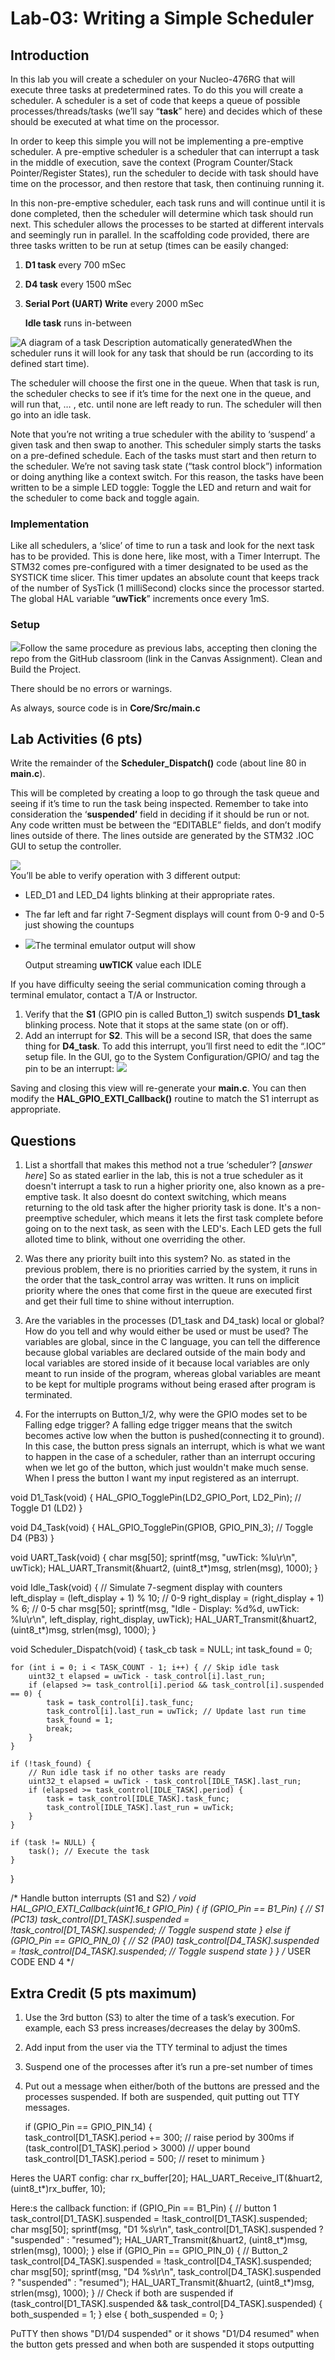 # Lab-03: Writing a Simple Scheduler

## Introduction

In this lab you will create a scheduler on your Nucleo-476RG that will execute three tasks at predetermined rates. To do this you will create a scheduler. A scheduler is a set of code that keeps a queue of possible processes/threads/tasks (we’ll say “**task**” here) and decides which of these should be executed at what time on the processor.

In order to keep this simple you will not be implementing a pre-emptive scheduler. A pre-emptive scheduler is a scheduler that can interrupt a task in the middle of execution, save the context (Program Counter/Stack Pointer/Register States), run the scheduler to decide with task should have time on the processor, and then restore that task, then continuing running it.

In this non-pre-emptive scheduler, each task runs and will continue until it is done completed, then the scheduler will determine which task should run next. This scheduler allows the processes to be started at different intervals and seemingly run in parallel. In the scaffolding code provided, there are three tasks written to be run at setup (times can be easily changed:

1. **D1 task**  every 700 mSec

2. **D4 task** every 1500 mSec

3. **Serial Port (UART) Write** every 2000 mSec
   
   **Idle task** runs in-between

![A diagram of a task Description automatically generated](media/8f457c43f896bdfa3fccbe7d093141c3.png)When the scheduler runs it will look for any task that should be run (according to its defined start time).

The scheduler will choose the first one in the queue. When that task is run, the scheduler checks to see if it’s time for the next one in the queue, and will run that, … , etc. until none are left ready to run. The scheduler will then go into an idle task.

Note that you’re not writing a true scheduler with the ability to ‘suspend’ a given task and then swap to another. This scheduler simply starts the tasks on a pre-defined schedule. Each of the tasks must start and then return to the scheduler. We’re not saving task state (“task control block”) information or doing anything like a context switch. For this reason, the tasks have been written to be a simple LED toggle: Toggle the LED and return and wait for the scheduler to come back and toggle again.

### Implementation

Like all schedulers, a ‘slice’ of time to run a task and look for the next task has to be provided. This is done here, like most, with a Timer Interrupt. The STM32 comes pre-configured with a timer designated to be used as the SYSTICK time slicer. This timer updates an absolute count that keeps track of the number of SysTick (1 milliSecond) clocks since the processor started. The global HAL variable “**uwTick**” increments once every 1mS.

### Setup

![](media/74676fd3daa3b59281dabd5ede9fd377.png)Follow the same procedure as previous labs, accepting then cloning the repo from the GitHub classroom (link in the Canvas Assignment). Clean and Build the Project.

There should be no errors or warnings.

As always, source code is in **Core/Src/main.c**

## Lab Activities (6 pts)

Write the remainder of the **Scheduler_Dispatch()** code (about line 80 in **main.c**).

This will be completed by creating a loop to go through the task queue and seeing if it’s time to run the task being inspected. Remember to take into consideration the ‘**suspended’** field in deciding if it should be run or not. Any code written must be between the “EDITABLE” fields, and don’t modify lines outside of there. The lines outside are generated by the STM32 .IOC GUI to setup the controller.

![](media/2966dfc0cf7b487d0b15a54e57d6d911.png)  
You’ll be able to verify operation with 3 different output:

- LED_D1 and LED_D4 lights blinking at their appropriate rates.

- The far left and far right 7-Segment displays will count from 0-9 and 0-5 just showing the countups

- ![](media/1e029bae7d379ac326c31c738d64ee19.png)The terminal emulator output will show
  
  Output streaming **uwTICK** value each IDLE

If you have difficulty seeing the serial communication coming through a terminal emulator, contact a T/A or Instructor.

1. Verify that the **S1** (GPIO pin is called Button_1) switch suspends **D1_task** blinking process. Note that it stops at the same state (on or off).
2. Add an interrupt for **S2**. This will be a second ISR, that does the same thing for **D4_task**. To add this interrupt, you’ll first need to edit the “.IOC” setup file. In the GUI, go to the System Configuration/GPIO/ and tag the pin to be an interrupt:
   ![](media/f2ff415bacbc5fc90102de0dd401c131.png)

Saving and closing this view will re-generate your **main.c**. You can then modify the **HAL_GPIO_EXTI_Callback()** routine to match the S1 interrupt as appropriate.

## Questions

1. List a shortfall that makes this method not a true ‘scheduler’? [*answer here*]
   So as stated earlier in the lab, this is not a true scheduler as it doesn't interrupt a task to run a higher priority one, also known as a pre-emptive task. It also doesnt do context switching, which means returning to the old task after the higher priority task is done. It's a non-preemptive scheduler, which means it lets the first task complete before going on to the next task, as seen with the LED's. Each LED gets the full alloted time to blink, without one overriding the other.

3. Was there any priority built into this system?
   No. as stated in the previous problem, there is no priorities carried by the system, it runs in the order that the task_control array was written. It runs on implicit priority where the ones that come first in the queue are executed first and get their full time to shine without interruption.

5. Are the variables in the processes (D1_task and D4_task) local or global?   How do you tell and why would either be used or must be used?
   The variables are global, since in the C language, you can tell the difference because global variables are declared outside of the main body and local variables are stored inside of it because local variables are only meant to run inside of the program, whereas global variables are meant to be kept for multiple programs without being erased after program is terminated.

7. For the interrupts on Button_1/2, why were the GPIO modes set to be Falling edge trigger?
   A falling edge trigger means that the switch becomes active low when the button is pushed(connecting it to ground). In this case, the button press signals an interrupt, which is what we want to happen in the case of a scheduler, rather than an interrupt occuring when we let go of the button, which just wouldn't make much sense. When I press the button I want my input registered as an interrupt.

void D1_Task(void) {
    HAL_GPIO_TogglePin(LD2_GPIO_Port, LD2_Pin); // Toggle D1 (LD2)
}

void D4_Task(void) {
    HAL_GPIO_TogglePin(GPIOB, GPIO_PIN_3); // Toggle D4 (PB3)
}

void UART_Task(void) {
    char msg[50];
    sprintf(msg, "uwTick: %lu\r\n", uwTick);
    HAL_UART_Transmit(&huart2, (uint8_t*)msg, strlen(msg), 1000);
}

void Idle_Task(void) {
    // Simulate 7-segment display with counters
    left_display = (left_display + 1) % 10;  // 0-9
    right_display = (right_display + 1) % 6; // 0-5
    char msg[50];
    sprintf(msg, "Idle - Display: %d%d, uwTick: %lu\r\n", left_display, right_display, uwTick);
    HAL_UART_Transmit(&huart2, (uint8_t*)msg, strlen(msg), 1000);
}

void Scheduler_Dispatch(void)
{
    task_cb task = NULL;
    int task_found = 0;

    for (int i = 0; i < TASK_COUNT - 1; i++) { // Skip idle task
        uint32_t elapsed = uwTick - task_control[i].last_run;
        if (elapsed >= task_control[i].period && task_control[i].suspended == 0) {
            task = task_control[i].task_func;
            task_control[i].last_run = uwTick; // Update last run time
            task_found = 1;
            break;
        }
    }

    if (!task_found) {
        // Run idle task if no other tasks are ready
        uint32_t elapsed = uwTick - task_control[IDLE_TASK].last_run;
        if (elapsed >= task_control[IDLE_TASK].period) {
            task = task_control[IDLE_TASK].task_func;
            task_control[IDLE_TASK].last_run = uwTick;
        }
    }

    if (task != NULL) {
        task(); // Execute the task
    }
}

/* Handle button interrupts (S1 and S2) */
void HAL_GPIO_EXTI_Callback(uint16_t GPIO_Pin) {
    if (GPIO_Pin == B1_Pin) { // S1 (PC13)
        task_control[D1_TASK].suspended = !task_control[D1_TASK].suspended; // Toggle suspend state
    }
    else if (GPIO_Pin == GPIO_PIN_0) { // S2 (PA0)
        task_control[D4_TASK].suspended = !task_control[D4_TASK].suspended; // Toggle suspend state
    }
}
/* USER CODE END 4 */

## Extra Credit (5 pts maximum)



1. Use the 3rd button (S3) to alter the time of a task’s execution.  For example, each S3 press increases/decreases the delay by 300mS.

2. Add input from the user via the TTY terminal to adjust the times

3. Suspend one of the processes after it’s run a pre-set number of times

4. Put out a message when either/both of the buttons are pressed and the processes suspended.  If both are suspended, quit putting out TTY messages.

   if (GPIO_Pin == GPIO_PIN_14) {  
    task_control[D1_TASK].period += 300;  // raise period by 300ms
    if (task_control[D1_TASK].period > 3000)  // upper bound
        task_control[D1_TASK].period = 500;   // reset to minimum
}

Heres the UART config:
char rx_buffer[20];
HAL_UART_Receive_IT(&huart2, (uint8_t*)rx_buffer, 10);

Here:s the callback function:
if (GPIO_Pin == B1_Pin) {  // button 1
    task_control[D1_TASK].suspended = !task_control[D1_TASK].suspended;
    char msg[50];
    sprintf(msg, "D1 %s\r\n", task_control[D1_TASK].suspended ? "suspended" : "resumed");
    HAL_UART_Transmit(&huart2, (uint8_t*)msg, strlen(msg), 1000);
} else if (GPIO_Pin == GPIO_PIN_0) {  // Button_2
    task_control[D4_TASK].suspended = !task_control[D4_TASK].suspended;
    char msg[50];
    sprintf(msg, "D4 %s\r\n", task_control[D4_TASK].suspended ? "suspended" : "resumed");
    HAL_UART_Transmit(&huart2, (uint8_t*)msg, strlen(msg), 1000);
}
// Check if both are suspended
if (task_control[D1_TASK].suspended && task_control[D4_TASK].suspended) {
    both_suspended = 1;
} else {
    both_suspended = 0;
}

PuTTY then shows "D1/D4 suspended" or it shows "D1/D4 resumed" when the button gets pressed and when both are suspended it stops outputting
